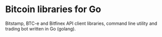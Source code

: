 Bitcoin libraries for Go
========

Bitstamp, BTC-e and Bitfinex API client libraries, command line utility and trading bot written in Go (golang).
